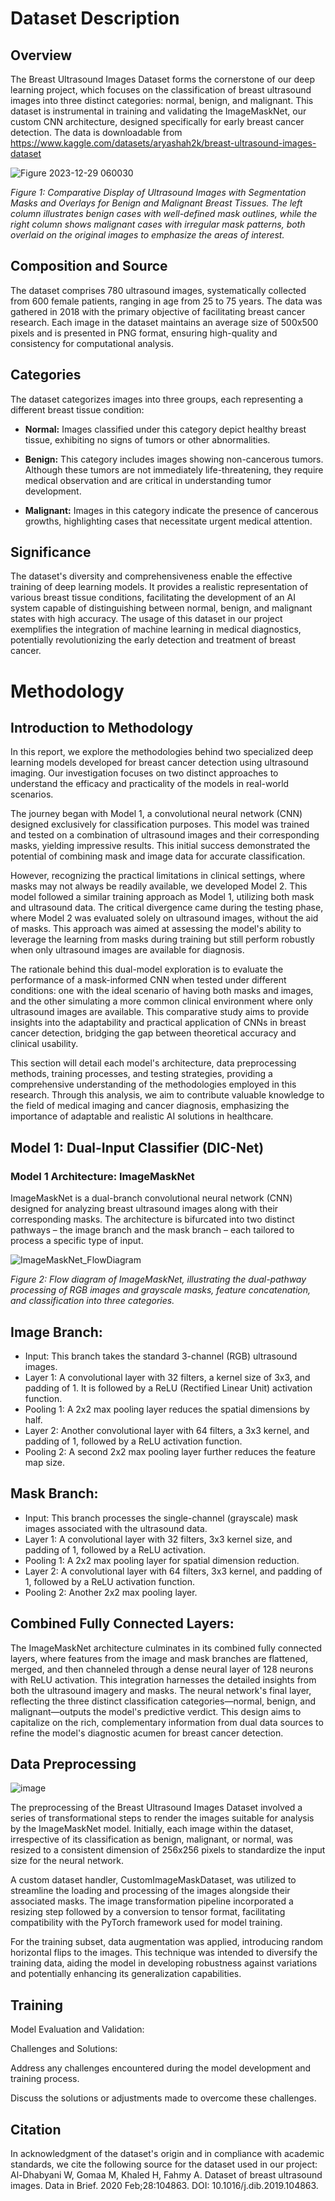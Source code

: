 # Dataset Description

## Overview
The Breast Ultrasound Images Dataset forms the cornerstone of our deep learning project, which focuses on the classification of breast ultrasound images into three distinct categories: normal, benign, and malignant. This dataset is instrumental in training and validating the ImageMaskNet, our custom CNN architecture, designed specifically for early breast cancer detection. The data is downloadable from https://www.kaggle.com/datasets/aryashah2k/breast-ultrasound-images-dataset

![Figure 2023-12-29 060030](https://github.com/ekans24/Breast-Cancer-Detection-with-ImageMaskNet-CNN/assets/93953899/87acda56-6d31-4e3e-af6b-15f7b142b292) 

_Figure 1: Comparative Display of Ultrasound Images with Segmentation Masks and Overlays for Benign and Malignant Breast Tissues. The left column illustrates benign cases with well-defined mask outlines, while the right column shows malignant cases with irregular mask patterns, both overlaid on the original images to emphasize the areas of interest._


## Composition and Source
The dataset comprises 780 ultrasound images, systematically collected from 600 female patients, ranging in age from 25 to 75 years. The data was gathered in 2018 with the primary objective of facilitating breast cancer research. Each image in the dataset maintains an average size of 500x500 pixels and is presented in PNG format, ensuring high-quality and consistency for computational analysis.

## Categories
The dataset categorizes images into three groups, each representing a different breast tissue condition:

- **Normal:** Images classified under this category depict healthy breast tissue, exhibiting no signs of tumors or other abnormalities.

- **Benign:** This category includes images showing non-cancerous tumors. Although these tumors are not immediately life-threatening, they require medical observation and are critical in understanding tumor development.

- **Malignant:** Images in this category indicate the presence of cancerous growths, highlighting cases that necessitate urgent medical attention.

## Significance
The dataset's diversity and comprehensiveness enable the effective training of deep learning models. It provides a realistic representation of various breast tissue conditions, facilitating the development of an AI system capable of distinguishing between normal, benign, and malignant states with high accuracy. The usage of this dataset in our project exemplifies the integration of machine learning in medical diagnostics, potentially revolutionizing the early detection and treatment of breast cancer.

# Methodology

## Introduction to Methodology
In this report, we explore the methodologies behind two specialized deep learning models developed for breast cancer detection using ultrasound imaging. Our investigation focuses on two distinct approaches to understand the efficacy and practicality of the models in real-world scenarios.

The journey began with Model 1, a convolutional neural network (CNN) designed exclusively for classification purposes. This model was trained and tested on a combination of ultrasound images and their corresponding masks, yielding impressive results. This initial success demonstrated the potential of combining mask and image data for accurate classification.

However, recognizing the practical limitations in clinical settings, where masks may not always be readily available, we developed Model 2. This model followed a similar training approach as Model 1, utilizing both mask and ultrasound data. The critical divergence came during the testing phase, where Model 2 was evaluated solely on ultrasound images, without the aid of masks. This approach was aimed at assessing the model's ability to leverage the learning from masks during training but still perform robustly when only ultrasound images are available for diagnosis.

The rationale behind this dual-model exploration is to evaluate the performance of a mask-informed CNN when tested under different conditions: one with the ideal scenario of having both masks and images, and the other simulating a more common clinical environment where only ultrasound images are available. This comparative study aims to provide insights into the adaptability and practical application of CNNs in breast cancer detection, bridging the gap between theoretical accuracy and clinical usability.

This section will detail each model's architecture, data preprocessing methods, training processes, and testing strategies, providing a comprehensive understanding of the methodologies employed in this research. Through this analysis, we aim to contribute valuable knowledge to the field of medical imaging and cancer diagnosis, emphasizing the importance of adaptable and realistic AI solutions in healthcare.

## Model 1: Dual-Input Classifier (DIC-Net)

### Model 1 Architecture: ImageMaskNet
ImageMaskNet is a dual-branch convolutional neural network (CNN) designed for analyzing breast ultrasound images along with their corresponding masks. The architecture is bifurcated into two distinct pathways – the image branch and the mask branch – each tailored to process a specific type of input.

![ImageMaskNet_FlowDiagram](https://github.com/ekans24/Breast-Cancer-Detection-with-ImageMaskNet-CNN/assets/93953899/252f653f-bc4e-4bc5-8734-0136b84a6982)

_Figure 2: Flow diagram of ImageMaskNet, illustrating the dual-pathway processing of RGB images and grayscale masks, feature concatenation, and classification into three categories._

## Image Branch:
- Input: This branch takes the standard 3-channel (RGB) ultrasound images.
- Layer 1: A convolutional layer with 32 filters, a kernel size of 3x3, and padding of 1. It is followed by a ReLU (Rectified Linear Unit) activation function.
- Pooling 1: A 2x2 max pooling layer reduces the spatial dimensions by half.
- Layer 2: Another convolutional layer with 64 filters, a 3x3 kernel, and padding of 1, followed by a ReLU activation function.
- Pooling 2: A second 2x2 max pooling layer further reduces the feature map size.

## Mask Branch:
- Input: This branch processes the single-channel (grayscale) mask images associated with the ultrasound data.
- Layer 1: A convolutional layer with 32 filters, 3x3 kernel size, and padding of 1, followed by a ReLU activation.
- Pooling 1: A 2x2 max pooling layer for spatial dimension reduction.
- Layer 2: A convolutional layer with 64 filters, 3x3 kernel, and padding of 1, followed by a ReLU activation function.
- Pooling 2: Another 2x2 max pooling layer.

## Combined Fully Connected Layers:
The ImageMaskNet architecture culminates in its combined fully connected layers, where features from the image and mask branches are flattened, merged, and then channeled through a dense neural layer of 128 neurons with ReLU activation. This integration harnesses the detailed insights from both the ultrasound imagery and masks. The neural network's final layer, reflecting the three distinct classification categories—normal, benign, and malignant—outputs the model's predictive verdict. This design aims to capitalize on the rich, complementary information from dual data sources to refine the model's diagnostic acumen for breast cancer detection.

## Data Preprocessing
![image](https://github.com/ekans24/Breast-Cancer-Detection-with-ImageMaskNet-CNN/assets/93953899/91eb57e4-5a0c-441e-bcc5-8047db5b30eb)


The preprocessing of the Breast Ultrasound Images Dataset involved a series of transformational steps to render the images suitable for analysis by the ImageMaskNet model. Initially, each image within the dataset, irrespective of its classification as benign, malignant, or normal, was resized to a consistent dimension of 256x256 pixels to standardize the input size for the neural network.

A custom dataset handler, CustomImageMaskDataset, was utilized to streamline the loading and processing of the images alongside their associated masks. The image transformation pipeline incorporated a resizing step followed by a conversion to tensor format, facilitating compatibility with the PyTorch framework used for model training.

For the training subset, data augmentation was applied, introducing random horizontal flips to the images. This technique was intended to diversify the training data, aiding the model in developing robustness against variations and potentially enhancing its generalization capabilities.

## Training

Model Evaluation and Validation:

Challenges and Solutions:

Address any challenges encountered during the model development and training process.

Discuss the solutions or adjustments made to overcome these challenges.


























## Citation
In acknowledgment of the dataset's origin and in compliance with academic standards, we cite the following source for the dataset used in our project:
Al-Dhabyani W, Gomaa M, Khaled H, Fahmy A. Dataset of breast ultrasound images. Data in Brief. 2020 Feb;28:104863. DOI: 10.1016/j.dib.2019.104863.
